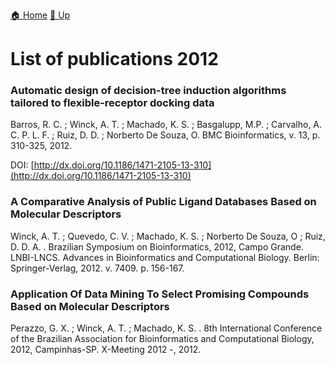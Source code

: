 [🏠 Home](../index.md) [🔼 Up](../publications.md)


# List of publications 2012

### Automatic design of decision-tree induction algorithms tailored to flexible-receptor docking data
Barros, R. C. ; Winck, A. T. ; Machado, K. S. ; Basgalupp, M.P. ; Carvalho, A. C. P. L. F. ; Ruiz, D. D. ; Norberto De Souza, O.
BMC Bioinformatics, v. 13, p. 310-325, 2012.

DOI: [http://dx.doi.org/10.1186/1471-2105-13-310](http://dx.doi.org/10.1186/1471-2105-13-310)

### A Comparative Analysis of Public Ligand Databases Based on Molecular Descriptors
Winck, A. T. ; Quevedo, C. V. ; Machado, K. S. ; Norberto De Souza, O ; Ruiz, D. D. A. .
Brazilian Symposium on Bioinformatics, 2012, Campo Grande. LNBI-LNCS. Advances in Bioinformatics and Computational Biology. Berlin: Springer-Verlag, 2012. v. 7409. p. 156-167.
 

### Application Of Data Mining To Select Promising Compounds Based on Molecular Descriptors
Perazzo, G. X. ; Winck, A. T. ; Machado, K. S. .
8th International Conference of the Brazilian Association for Bioinformatics and Computational Biology, 2012, Campinhas-SP. X-Meeting 2012 -, 2012.
 
